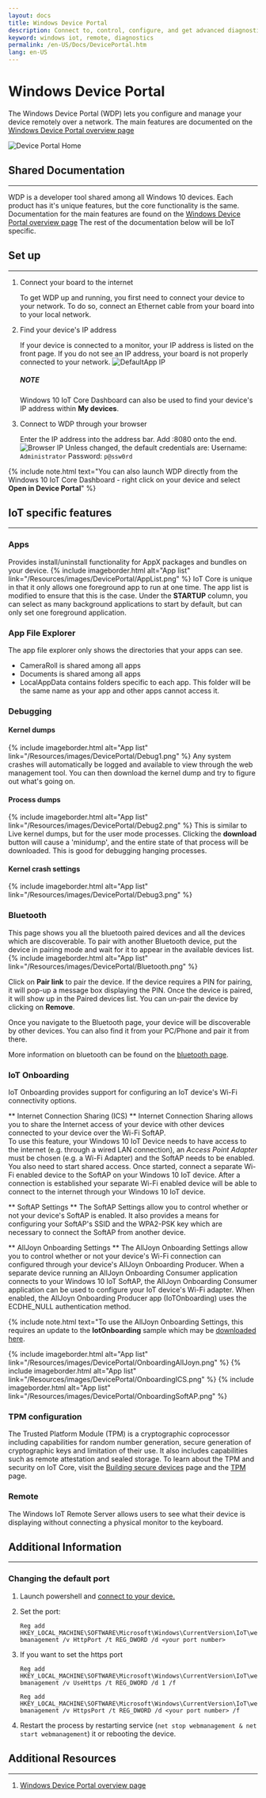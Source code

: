 ```yaml
---
layout: docs
title: Windows Device Portal
description: Connect to, control, configure, and get advanced diagnostics about your machine from the web
keyword: windows iot, remote, diagnostics
permalink: /en-US/Docs/DevicePortal.htm
lang: en-US
---
```


# Windows Device Portal
   The Windows Device Portal (WDP) lets you configure and manage your device remotely over a network.
   The main features are documented on the [Windows Device Portal overview page](https://msdn.microsoft.com/en-us/windows/uwp/debug-test-perf/device-portal)

![Device Portal Home]({{site.baseurl}}/Resources/images/deviceportal/deviceportal.png)

## Shared Documentation
___
WDP is a developer tool shared among all Windows 10 devices. Each product has it's unique features, but the core functionality is the same.
Documentation for the main features are found on the [Windows Device Portal overview page](https://msdn.microsoft.com/en-us/windows/uwp/debug-test-perf/device-portal)
The rest of the documentation below will be IoT specific.

## Set up
___
1. Connect your board to the internet

    To get WDP up and running, you first need to connect your device to your network. To do so, connect an Ethernet cable from your board into to your local network.

2. Find your device's IP address

    If your device is connected to a monitor, your IP address is listed on the front page. If you do not see an IP address, your board is not properly connected to your network. ![DefaultApp IP]({{site.baseurl}}/Resources/images/DevicePortal/defaultapp_ip.png)
  
    <div class="alert alert-note">
      <h5><span class="win-icon win-icon-Page"></span>
        NOTE
      </h5>
      <p>Windows 10 IoT Core Dashboard can also be used to find your device's IP address within <strong>My devices</strong>.</p>
    </div>
    
3. Connect to WDP through your browser

    Enter the IP address into the address bar. Add :8080 onto the end.![Browser IP]({{site.baseurl}}/Resources/images/DevicePortal/browser_ip.png)
    Unless changed, the default credentials are: Username: `Administrator` Password: `p@ssw0rd`
    
{% include note.html text="You can also launch WDP directly from the Windows 10 IoT Core Dashboard - right click on your device and select <strong>Open in Device Portal</strong>" %}   
    

## IoT specific features
___

### Apps
Provides install/uninstall functionality for AppX packages and bundles on your device.
{% include imageborder.html alt="App list" link="/Resources/images/DevicePortal/AppList.png" %}
IoT Core is unique in that it only allows one foreground app to run at one time. The app list is modified to ensure that this is the case. Under the **STARTUP** column, you can select as many background applications to start by default, but can only set one foreground application.  

### App File Explorer
The app file explorer only shows the directories that your apps can see. 
* CameraRoll is shared among all apps
* Documents is shared among all apps
* LocalAppData contains folders specific to each app. This folder will be the same name as your app and other apps cannot access it.

### Debugging

#### Kernel dumps
{% include imageborder.html alt="App list" link="/Resources/images/DevicePortal/Debug1.png" %}
Any system crashes will automatically be logged and available to view through the web management tool.  You can then download the kernel dump and try to figure out what's going on.

#### Process dumps
{% include imageborder.html alt="App list" link="/Resources/images/DevicePortal/Debug2.png" %}
This is similar to Live kernel dumps, but for the user mode processes. 
Clicking the **download** button will cause a 'minidump', and the entire state of that process will be downloaded. This is good for debugging hanging processes.

#### Kernel crash settings
{% include imageborder.html alt="App list" link="/Resources/images/DevicePortal/Debug3.png" %}


### Bluetooth
This page shows you all the bluetooth paired devices and all the devices which are discoverable. To pair with another Bluetooth device, put the device in pairing mode and wait for it to appear in the available devices list.  
{% include imageborder.html alt="App list" link="/Resources/images/DevicePortal/Bluetooth.png" %}

Click on **Pair link** to pair the device. If the device requires a PIN for pairing, it will pop-up a message box displaying the PIN. Once the device is paired, it will show up in the Paired devices list. You can un-pair the device by clicking on **Remove**. 

Once you navigate to the Bluetooth page, your device will be discoverable by other devices. You can also find it from your PC/Phone and pair it from there.

More information on bluetooth can be found on the [bluetooth page](https://go.microsoft.com/fwlink/?linkid=823223).

### IoT Onboarding

IoT Onboarding provides support for configuring an IoT device's Wi-Fi connectivity options.

** Internet Connection Sharing (ICS) **
Internet Connection Sharing allows you to share the Internet access of your device with other devices connected to your device over the Wi-Fi SoftAP.  
To use this feature, your Windows 10 IoT Device needs to have access to the internet (e.g. through a wired LAN connection), an *Access Point Adapter* must be chosen (e.g. a Wi-Fi Adapter) and the SoftAP needs to be enabled.   You also need to start shared access.  Once started, connect a separate Wi-Fi enabled device to the SoftAP on your Windows 10 IoT device.  After a connection is established your separate Wi-Fi enabled device will be able to connect to the internet through your Windows 10 IoT device.

** SoftAP Settings **
The SoftAP Settings allow you to control whether or not your device's SoftAP is enabled.  It also provides a means for configuring your SoftAP's SSID and the WPA2-PSK key which are necessary to connect the SoftAP from another device.

** AllJoyn Onboarding Settings **
The AllJoyn Onboarding Settings allow you to control whether or not your device's Wi-Fi connection can configured through your device's AllJoyn Onboarding Producer.  When a separate device running an AllJoyn Onboarding Consumer application connects to your Windows 10 IoT SoftAP, the AllJoyn Onboarding Consumer application can be used to configure your IoT device's Wi-Fi adapter.  When enabled, the AllJoyn Onboarding Producer app (IoTOnboarding) uses the ECDHE_NULL authentication method.

{% include note.html text="To use the AllJoyn Onboarding Settings, this requires an update to the <strong>IotOnboarding</strong> sample which may be <a href="https://github.com/ms-iot/samples">downloaded here</a>.

{% include imageborder.html alt="App list" link="/Resources/images/DevicePortal/OnboardingAllJoyn.png" %}
{% include imageborder.html alt="App list" link="/Resources/images/DevicePortal/OnboardingICS.png" %}
{% include imageborder.html alt="App list" link="/Resources/images/DevicePortal/OnboardingSoftAP.png" %}


### TPM configuration
The Trusted Platform Module (TPM) is a cryptographic coprocessor including capabilities for random number generation, secure generation of cryptographic keys and limitation of their use. It also includes capabilities such as remote attestation and sealed storage. To learn about the TPM and security on IoT Core, visit the [Building secure devices]({{site.baseurl}}/en-US/Docs/BuildingSecureDevices.htm) page and the [TPM]({{site.baseurl}}/en-US/Docs/TPM.htm) page.

### Remote
The Windows IoT Remote Server allows users to see what their device is displaying without connecting a physical monitor to the keyboard.
 


## Additional Information
___

### Changing the default port
1. Launch powershell and [connect to your device.]({{site.baseurl}}/{{page.lang}}/Docs/PowerShell.htm)
2. Set the port:

    `Reg add HKEY_LOCAL_MACHINE\SOFTWARE\Microsoft\Windows\CurrentVersion\IoT\webmanagement /v HttpPort /t REG_DWORD /d <your port number>`
	
3. If you want to set the https port

	`Reg add HKEY_LOCAL_MACHINE\SOFTWARE\Microsoft\Windows\CurrentVersion\IoT\webmanagement /v UseHttps /t REG_DWORD /d 1 /f`
	
	`Reg add HKEY_LOCAL_MACHINE\SOFTWARE\Microsoft\Windows\CurrentVersion\IoT\webmanagement /v HttpsPort /t REG_DWORD /d <your port number> /f`
	
3. Restart the process by restarting service (```net stop webmanagement & net start webmanagement```) it or rebooting the device.


## Additional Resources
___ 

1. [Windows Device Portal overview page](https://msdn.microsoft.com/en-us/windows/uwp/debug-test-perf/device-portal)